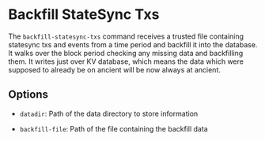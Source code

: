 # Backfill StateSync Txs

The ```backfill-statesync-txs``` command receives a trusted file containing statesync txs and events from a time period and backfill it into the database. It walks over the block period checking any missing data and backfilling them. It writes just over KV database, which means the data which were supposed to already be on ancient will be now always at ancient.

## Options

- ```datadir```: Path of the data directory to store information

- ```backfill-file```: Path of the file containing the backfill data